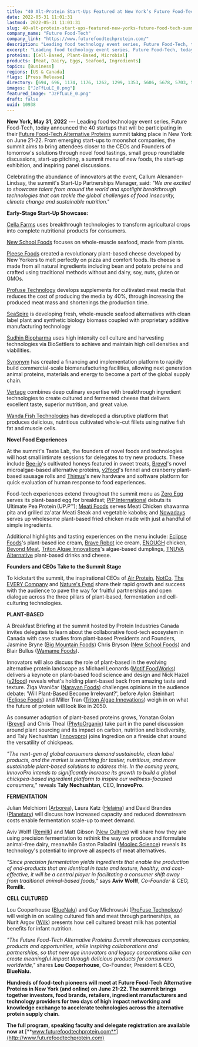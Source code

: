 ```yaml
---
title: "40 Alt-Protein Start-Ups Featured at New York’s Future Food-Tech Summit"
date: 2022-05-31 11:01:31
lastmod: 2022-05-31 11:01:31
slug: 40-alt-protein-start-ups-featured-new-yorks-future-food-tech-summit
company_name: "Future Food-Tech"
company_link: "https://www.futurefoodtechprotein.com/"
description: "Leading food technology event series, Future Food-Tech, today announced the 40 startups that will be participating in their Future Food-Tech Alternative Proteins summit taking place in New York on June 21-22."
excerpt: "Leading food technology event series, Future Food-Tech, today announced the 40 startups that will be participating in their Future Food-Tech Alternative Proteins summit taking place in New York on June 21-22."
proteins: [Cell-Based, Plant-Based, Microbial]
products: [Meat, Dairy, Eggs, Seafood, Ingredients]
topics: [Business]
regions: [US & Canada]
flags: [Press Release]
directory: [694, 696, 1174, 1176, 1262, 1299, 1353, 5606, 5678, 5703, 5797, 5800, 5829, 5837, 5861, 5865, 6782, 6832, 7022, 7110, 7933, 8844, 9427, 10387, 10918]
images: ["JzFfLuLE_0.png"]
featured_image: "JzFfLuLE_0.png"
draft: false
uuid: 10938
---
```

**New York, May 31, 2022** --- Leading food technology event series,
Future Food-Tech, today announced the 40 startups that will be
participating in their [Future Food-Tech Alternative
Proteins](https://www.futurefoodtechprotein.com/) summit taking place in
New York on June 21-22. From emerging start-ups to moonshot companies,
the summit aims to bring attendees closer to the CEOs and Founders of
tomorrow's solutions through novel food tastings, small group roundtable
discussions, start-up pitching, a summit menu of new foods, the start-up
exhibition, and inspiring panel discussions.

Celebrating the abundance of innovators at the event, Callum
Alexander-Lindsay, the summit\'s Start-Up Partnerships Manager, said:
*"We are excited to showcase talent from around the world and spotlight
breakthrough technologies that can tackle the global challenges of food
insecurity, climate change and sustainable nutrition."*

**Early-Stage Start-Up Showcase:**

[Cella Farms](https://www.cellafarms.com/) uses breakthrough
technologies to transform agricultural crops into complete nutritional
products for consumers.

[New School Foods](https://www.newschoolfoods.co/) focuses on
whole-muscle seafood, made from plants.

[Pleese Foods](https://www.pleesefoods.com/) created a revolutionary
plant-based cheese developed by New Yorkers to melt perfectly on pizza
and comfort foods. Its cheese is made from all natural ingredients
including bean and potato proteins and crafted using traditional methods
without and dairy, soy, nuts, gluten or GMOs.

[Profuse Technology](https://profuse-tech.com/) develops supplements for
cultivated meat media that reduces the cost of producing the media by
40%, through increasing the produced meat mass and shortenings the
production time.

[SeaSpire](http://seaspire.in/) is developing fresh, whole-muscle
seafood alternatives with clean label plant and synthetic biology
biomass coupled with proprietary additive manufacturing technology

[Sudhin Biopharma](http://www.sudhinbio.com/) uses high intensity cell
culture and harvesting technologies via BioSettlers to achieve and
maintain high cell densities and viabilities.

[Synonym](https://www.synonym.bio/) has created a financing and
implementation platform to rapidly build commercial-scale
biomanufacturing facilities, allowing next generation animal proteins,
materials and energy to become a part of the global supply chain.

[Vertage](https://www.vertagefoods.com/) combines deep culinary
expertise with breakthrough ingredient technologies to create cultured
and fermented cheese that delivers excellent taste, superior nutrition,
and great value.

[Wanda Fish Technologies](https://wandafish.com/) has developed a
disruptive platform that produces delicious, nutritious cultivated
whole-cut fillets using native fish fat and muscle cells.

**Novel Food Experiences**

At the summit's Taste Lab, the founders of novel foods and technologies
will host small intimate sessions for delegates to try new products.
These include [Bee-io](https://bee-io.com/)'s cultivated honeys featured
in sweet treats, [Brevel](https://brevel.co.il/)'s novel
microalgae-based alternative proteins, [v2food](https://v2food.com/)'s
fennel and cranberry plant-based sausage rolls and
[Thimus](https://thimus.com/en/home/)'s new hardware and software
platform for quick evaluation of human response to food experiences.

Food-tech experiences extend throughout the summit menu as [Zero
Egg](https://zeroegg.com/) serves its plant-based egg for breakfast;
[PiP International](https://www.pip-lethbridge.com/) debuts its Ultimate
Pea Protein (UP.P™); [Meati Foods](https://meati.com/) serves Meati
Chicken shawarma pita and grilled za'atar Meati Steak and vegetable
kabobs; and [Nowadays](https://eatnowadays.com/) serves up wholesome
plant-based fried chicken made with just a handful of simple
ingredients.

Additional highlights and tasting experiences on the menu include:
[Eclipse Foods](https://www.eclipsefoods.com/)'s plant-based ice cream,
[Brave Robot](https://braverobot.co/) ice cream,
[ENOUGH](https://www.enough-food.com/) chicken, [Beyond
Meat](https://www.beyondmeat.com/en-GB/), [Triton Algae
Innovations](https://www.tritonai.com/)'s algae-based dumplings, [TNUVA
Alternative](https://www.tnuva.com/) plant-based drinks and cheese.

**Founders and CEOs Take to the Summit Stage**

To kickstart the summit, the inspirational CEOs of [Air
Protein](https://www.airprotein.com/), [NotCo](https://notco.com/us/),
[The EVERY Company](https://theeverycompany.com/) and [Nature's
Fynd](https://www.naturesfynd.com/) share their rapid growth and success
with the audience to pave the way for fruitful partnerships and open
dialogue across the three pillars of plant-based, fermentation and
cell-culturing technologies.

**PLANT-BASED**

A Breakfast Briefing at the summit hosted by Protein Industries Canada
invites delegates to learn about the collaborative food-tech ecosystem
in Canada with case studies from plant-based Presidents and Founders,
Jasmine Bryne ([Big Mountain Foods](https://bigmountainfoods.com/))
Chris Bryson ([New School Foods](https://www.newschoolfoods.co/)) and
Blair Bullus ([Wamame Foods](https://mywaygu.com/)).

Innovators will also discuss the role of plant-based in the evolving
alternative protein landscape as Michael Leonards ([Motif
FoodWorks](https://madewithmotif.com/)) delivers a keynote on
plant-based food science and design and Nick Hazell
([v2food](https://www.v2food.com/)) reveals what's holding plant-based
back from amazing taste and texture. Žiga Vraničar ([Narayan
Foods](https://www.narayanfood.com/)) challenges opinions in the
audience debate: 'Will Plant-Based Become Irrelevant?', before Aylon
Steinhart ([Eclipse Foods](https://www.eclipsefoods.com/)) and Miller
Tran ([Triton Algae Innovations](https://www.tritonai.com/)) weigh in on
what the future of protein will look like in 2050.

As consumer adoption of plant-based proteins grows, Yonatan Golan
([Brevel](https://brevel.co.il/)) and Chris Theal
([PhytoOrganix](https://phytoorganixfoods.com/)) take part in the panel
discussion around plant sourcing and its impact on carbon, nutrition and
biodiversity, and Taly Nechushtan ([Innovopro](https://innovopro.com/))
joins Ingredion on a fireside chat around the versatility of chickpeas.

*\"The next-gen of global consumers demand sustainable, clean label
products, and the market is searching for tastier, nutritious, and more
sustainable plant-based solutions to address this. In the coming years,
InnovoPro intends to significantly increase its growth to build a global
chickpea-based ingredient platform to inspire our wellness-focused
consumers,\"* reveals **Taly** **Nechushtan**, CEO, **InnovoPro**.

**FERMENTATION**

Julian Melchiorri ([Arborea](http://arborea.io/)), Laura Katz
([Helaina](https://www.myhelaina.com/home)) and David Brandes
([Planetary](https://www.planetarygroup.ch/)) will discuss how increased
capacity and reduced downstream costs enable fermentation scale-up to
meet demand.

Aviv Wolff ([Remilk](https://www.remilk.com/)) and Matt Gibson ([New
Culture](https://www.newculturefood.com/)) will share how they are using
precision fermentation to rethink the way we produce and formulate
animal-free dairy, meanwhile Gaston Paladini ([Moolec
Science](https://www.moolecscience.com/)) reveals its technology's
potential to improve all aspects of meat alternatives.

*\"Since precision fermentation yields ingredients that enable the
production of end-products that are identical in taste and texture,
healthy, and cost-effective, it will be a central player in facilitating
a consumer shift away from traditional animal-based foods,\"* says
**Aviv** **Wolff**, *Co-Founder & CEO,* **Remilk**.

**CELL CULTURED**

Lou Cooperhouse ([BlueNalu](https://www.bluenalu.com/)) and Guy
Michrowski ([ProFuse Technology](https://profuse-tech.com/)) will weigh
in on scaling cultured fish and meat through partnerships, as Nurit
Argov ([Wilk](https://wilkismilk.com/)) presents how cell cultured
breast milk has potential benefits for infant nutrition.

*"The Future Food-Tech Alternative Proteins Summit showcases companies,
products and opportunities, while inspiring collaborations and
partnerships, so that new age innovators and legacy corporations alike
can create meaningful impact through delicious products for consumers
worldwide,"* shares **Lou** **Cooperhouse**, Co-Founder, President &
CEO, **BlueNalu.**

**Hundreds of food-tech pioneers will meet at Future Food-Tech
Alternative Proteins in New York (and online) on June 21-22. The summit
brings together investors, food brands, retailers, ingredient
manufacturers and technology providers for two days of high impact
networking and knowledge exchange to accelerate technologies across the
alternative protein supply chain.**

**The full program, speaking faculty and delegate registration are
available now at**
[**www.futurefoodtechprotein.com**](http://www.futurefoodtechprotein.com)
